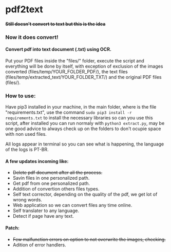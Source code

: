 # pdf2text

#### ~~Still doesn't convert to text but this is the idea~~

### **Now it does convert!**

#### Convert pdf into text document (.txt) using OCR.
Put your PDF files inside the "files/" folder, execute the script and everything will be
done by itself, with exception of exclusion of the images converted (files/temp/YOUR_FOLDER_PDF/), the text files (files/temp/extracted_text/YOUR_FOLDER_TXT/) and the original PDF files (files/).

### How to use:
Have pip3 installed in your machine, in the main folder, where is the file "requirements.txt",
use the command ```sudo pip3 install -r requirements.txt``` to install the necessary libraries so can you
use this script, after installed you can run normaly with ```python3 extract.py```, may be one good
advice to always check up on the folders to don't ocupie space with non used files.

All logs appear in terminal so you can see what is happening, the language of the logs is PT-BR.

#### A few updates incoming like:
- ~~Delete pdf document after all the process.~~
- Savin files in one personalized path.
- Get pdf from one personalized path.
- Addition of convertion others files types.
- Self text corrector, depending on the quality of the pdf, we get lot of wrong words.
- Web application so we can convert files any time online.
- Self translater to any language.
- Detect if page have any text.

#### Patch:
- ~~Few malfunction errors on option to not overwrite the images, checking.~~
- Adition of error handlers.
